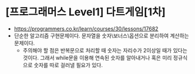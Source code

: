 # [프로그래머스 Level1] 다트게임[1차]
- https://programmers.co.kr/learn/courses/30/lessons/17682
- 단순한 알고리즘 구현문제이다. 문자열을 숫자\보너스\옵션으로 분리하여 계산하는 문제이다.
  - 주의해야 할 점은 반복문으로 처리할 때 숫자는 자리수가 2이상일 때가 있다는 것이다. 그래서 while문을 이용해 연속된 숫자를 알아내거나 혹은 미리 정규식으로 숫자를 따로 걸러낼 필요가 있다.